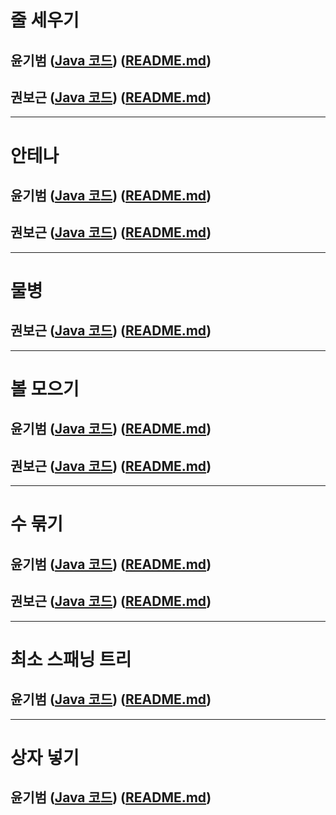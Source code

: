 # 줄 세우기

## 윤기범 ([Java 코드](백준_줄세우기_윤기범.java)) ([README.md](src/줄세우기_윤기범.md))
## 권보근 ([Java 코드](백준_줄세우기_권보근.java)) ([README.md](src/줄세우기_권보근.md))

<hr>

# 안테나

## 윤기범 ([Java 코드](백준_안테나_윤기범.java)) ([README.md](src/안테나_윤기범.md))
## 권보근 ([Java 코드](백준_안테나_권보근.java)) ([README.md](src/안테나_권보근.md))

<hr>

# 물병

## 권보근 ([Java 코드](백준_물병_권보근.java)) ([README.md](src/물병_권보근.md))

<hr>

# 볼 모으기
## 윤기범 ([Java 코드](백준_볼모으기_윤기범.java)) ([README.md](src/볼모으기_윤기범.md))
## 권보근 ([Java 코드](백준_볼모으기_권보근.java)) ([README.md](src/볼모으기_권보근.md))

<hr>

# 수 묶기
## 윤기범 ([Java 코드](백준_수묶기_윤기범.java)) ([README.md](src/수묶기_윤기범.md))
## 권보근 ([Java 코드](백준_수묶기_권보근.java)) ([README.md](src/수묶기_권보근.md))

<hr>

# 최소 스패닝 트리
## 윤기범 ([Java 코드](백준_최소스패닝트리_윤기범.java)) ([README.md](src/최소스패닝트리_윤기범.md))

<hr>

# 상자 넣기
## 윤기범 ([Java 코드](백준_상자넣기_윤기범.java)) ([README.md](src/상자넣기_윤기범.md))

